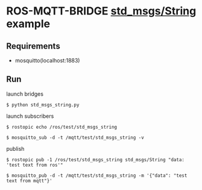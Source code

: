 # ROS-MQTT-BRIDGE [std_msgs/String](http://docs.ros.org/api/std_msgs/html/msg/String.html) example

## Requirements

- mosquitto(localhost:1883)

## Run

launch bridges
```
$ python std_msgs_string.py
```

launch subscribers
```
$ rostopic echo /ros/test/std_msgs_string
```

```
$ mosquitto_sub -d -t /mqtt/test/std_msgs_string -v
```

publish
```
$ rostopic pub -1 /ros/test/std_msgs_string std_msgs/String "data: 'test text from ros'"
```

```
$ mosquitto_pub -d -t /mqtt/test/std_msgs_string -m '{"data": "test text from mqtt"}'
```
